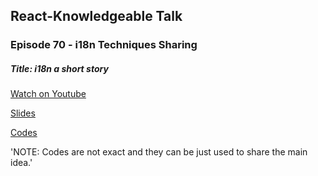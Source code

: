## React-Knowledgeable Talk

### Episode 70 - i18n Techniques Sharing

##### Title: i18n a short story

[Watch on Youtube](https://www.youtube.com/watch?v=0n7qMocglHw&t=2630s)

[Slides](https://github.com/mohsenshafiei/react-knowledgeable-talk/blob/master/slides/i18n%20-%20a%20short%20story.pdf)

[Codes](https://github.com/mohsenshafiei/react-knowledgeable-talk/tree/master/code)

'NOTE: Codes are not exact and they can be just used to share the main idea.'
